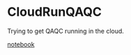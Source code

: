 # CloudRunQAQC
Trying to get QAQC running in the cloud. 

[notebook](https://danielruss.github.io/CloudRunQAQC/QAQC_Attempt.html)
